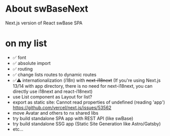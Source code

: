 # About swBaseNext

Next.js version of React swBase SPA

# on my list
- ✅ font
- ✅ absolute import
- ✅ routing
- ✅ change lists routes to dynamic routes
- ✅⚠️ internationalization (i18n) with ~~next-i18next~~ (If you're using Next.js 13/14 with app directory, there is no need for next-i18next, you can directly use i18next and react-i18next)
- use List component as Layout for list?
- export as static site: Cannot read properties of undefined (reading 'app') https://github.com/vercel/next.js/issues/53562
- move Avatar and others to nx shared libs
- try build standalone SPA app with REST API (like swBase)
- try build standalone SSG app (Static Site Generation like Astro/Gatsby)
- etc...
